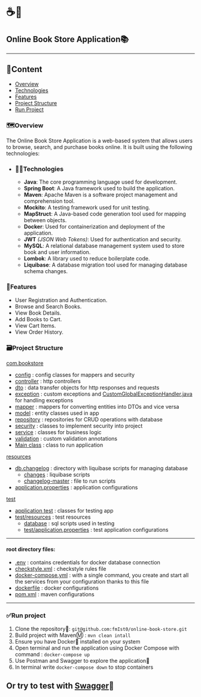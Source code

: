 # ☕🍃

## Online Book Store Application📚

---

## 📝Content
* [Overview](#overview)
* [Technologies](#technologies)
* [Features](#features)
* [Project Structure](#project-structure)
* [Run Project](#run-project)

### 🗺️Overview
The Online Book Store Application is a web-based system that allows users 
to browse, search, and purchase books online. It is built using 
the following technologies:

* ### 👨‍💻Technologies
   * **Java**: The core programming language used for development.
   * **Spring Boot**: A Java framework used to build the application.
   * **Maven**: Apache Maven is a software project management and comprehension tool.
   * **Mockito**: A testing framework used for unit testing.
   * **MapStruct**: A Java-based code generation tool used for mapping between objects.
   * **Docker**: Used for containerization and deployment of the application.
   * **JWT** *(JSON Web Tokens)*: Used for authentication and security.
   * **MySQL**: A relational database management system used to store book and user information.
   * **Lombok**: A library used to reduce boilerplate code.
   * **Liquibase**: A database migration tool used for managing database schema changes.

### 👀Features
* User Registration and Authentication.
* Browse and Search Books.
* View Book Details.
* Add Books to Cart.
* View Cart Items.
* View Order History.

###  🗃️Project Structure
[com.bookstore](src/main/java/com/bookstore)
* [config](src/main/java/com/bookstore/config) : config classes for mappers and security 
* [controller](src/main/java/com/bookstore/controller) : http controllers
* [dto](src/main/java/com/bookstore/dto) : data transfer objects for http responses and requests
* [exception](src/main/java/com/bookstore/exception) : custom exceptions and [CustomGlobalExceptionHandler.java][1] 
for handling exceptions
* [mapper](src/main/java/com/bookstore/mapper) : mappers for converting entities into DTOs and vice versa
* [model](src/main/java/com/bookstore/model) : entity classes used in app
* [repository](src/main/java/com/bookstore/repository) : repositories for CRUD operations with database
* [security](src/main/java/com/bookstore/security) : classes to implement security into project 
* [service](src/main/java/com/bookstore/service) : classes for business logic
* [validation](src/main/java/com/bookstore/validation) : custom validation annotations
* [Main class](src/main/java/com/bookstore/BookStoreApplication.java) : class to run application

[resources](src/main/resources) 
* [db.changelog](src/main/resources/db/changelog) : directory with liquibase scripts for managing database
   * [changes](src/main/resources/db/changelog/changes) : liquibase scripts
   * [changelog-master](src/main/resources/db/changelog/db.changelog-master.yaml) : file to run scripts
* [application.properties](src/main/resources/application.properties) : application configurations

[test](src/test)
* [application test](src/test/java/com/bookstore) : classes for testing app
* [test/resources](src/test/resources) : test resources
   * [database](src/test/resources/database) : sql scripts used in testing
   * [test/application.properties](src/test/resources/application.properties) : test application configurations

---

#### root directory files:
* [.env](.env) : contains credentials for docker database connection
* [checkstyle.xml](checkstyle.xml) : checkstyle rules file
* [docker-compose.yml](docker-compose.yml) : with a single command, 
you create and start all the services from your configuration thanks to this file
* [dockerfile](Dockerfile) : docker configurations
* [pom.xml](pom.xml) : maven configurations

---

###  ✅Run project
1. Clone the repository🔗:
`git@github.com:fmIst0/online-book-store.git`
2. Build project with MavenⓂ️ : `mvn clean intall`
3. Ensure you have Docker🐳 installed on your system
4. Open terminal and run the application using 
Docker Compose with command : `docker-compose up`
5. Use Postman and Swagger to explore the application🥳
6. In terminal write `docker-compose down` to stop containers

## Or try to test with [Swagger](http://ec2-16-170-234-204.eu-north-1.compute.amazonaws.com/swagger-ui/index.html#/)📍





[1]: src/main/java/com/bookstore/exception/CustomGlobalExceptionHandler.java  
